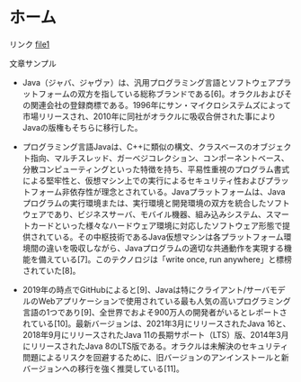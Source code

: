 # ホーム

リンク
[file1](file1.md)

文章サンプル
* Java（ジャバ、ジャヴァ）は、汎用プログラミング言語とソフトウェアプラットフォームの双方を指している総称ブランドである[6]。オラクルおよびその関連会社の登録商標である。1996年にサン・マイクロシステムズによって市場リリースされ、2010年に同社がオラクルに吸収合併された事によりJavaの版権もそちらに移行した。

* プログラミング言語Javaは、C++に類似の構文、クラスベースのオブジェクト指向、マルチスレッド、ガーベジコレクション、コンポーネントベース、分散コンピューティングといった特徴を持ち、平易性重視のプログラム書式による堅牢性と、仮想マシン上での実行によるセキュリティ性およびプラットフォーム非依存性が理念とされている。Javaプラットフォームは、Javaプログラムの実行環境または、実行環境と開発環境の双方を統合したソフトウェアであり、ビジネスサーバ、モバイル機器、組み込みシステム、スマートカードといった様々なハードウェア環境に対応したソフトウェア形態で提供されている。その中枢技術であるJava仮想マシンは各プラットフォーム環境間の違いを吸収しながら、Javaプログラムの適切な共通動作を実現する機能を備えている[7]。このテクノロジは「write once, run anywhere」と標榜されていた[8]。

* 2019年の時点でGitHubによると[9]、Javaは特にクライアント/サーバモデルのWebアプリケーションで使用されている最も人気の高いプログラミング言語の1つであり[9]、全世界でおよそ900万人の開発者がいるとレポートされている[10]。最新バージョンは、2021年3月にリリースされたJava 16と、2018年9月にリリースされたJava 11の長期サポート（LTS）版、2014年3月にリリースされたJava 8のLTS版である。オラクルは未解決のセキュリティ問題によるリスクを回避するために、旧バージョンのアンインストールと新バージョンへの移行を強く推奨している[11]。
